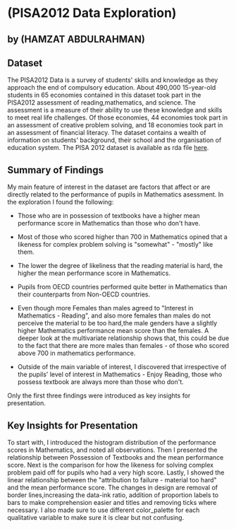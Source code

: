 # (PISA2012 Data Exploration)
## by (HAMZAT ABDULRAHMAN)


## Dataset
The PISA2012 Data is a survey of students' skills and knowledge as they approach the end of compulsory education.
About 490,000 15-year-old students in 65 economies contained in this dataset took part in the PISA2012 assessment of reading,mathematics, and science. The assessment is a measure of their ability to use these knowledge and skills to meet real life challenges. Of those economies, 44 economies took part in an assessment of creative problem solving, and 18 economies took part in an assessment of financial literacy. The dataset contains a wealth of information on students' background, their school and the organisation of education system.
The PISA 2012 dataset is available as rda file [here](http://beta.icm.edu.pl/PISAcontest/data).

## Summary of Findings
My main feature of interest in the dataset are factors that affect or are directly related to the performance of pupils in Mathematics asessment. 
In the exploration I found the following:
* Those who are in possession of textbooks have a higher mean performance score in Mathematics than those who don't have.
* Most of those who scored higher than 700 in Mathematics opined that a likeness for complex problem solving is "somewhat" - "mostly" like them.
* The lower the degree of likeliness that the reading material is hard, the higher the mean performance score in Mathematics.
* Pupils from OECD countries performed quite better in Mathematics than their counterparts from Non-OECD countries.
* Even though more Females than males agreed to "Interest in Mathematics - Reading", and also more females than males do not perceive the material to be too hard,the male genders have a slightly higher Mathematics performance mean score than the females.
A deeper look at the multivariate relationship shows that, this could be due to the fact that there are more males than females - of those who scored above 700 in mathematics performance.

* Outside of the main variable of interest, I discovered that irrespective of the pupils' level of interest in Mathematics - Enjoy Reading, those who possess textbook are always more than those who don't.

Only the first three findings were introduced as key insights for presentation.

## Key Insights for Presentation
To start with, I introduced the histogram distribution of the performance scores in Mathematics, and noted all observations. Then I presented the relationship between Possession of Textbooks and the mean performance score. Next is the comparison for how the likeness for solving complex problem paid off for pupils who had a very high score. Lastly, I showed the linear relationship between the "attribution to failure - material too hard" and the mean performance score.
The changes in design are removal of border lines,increasing the data-ink ratio, addition of proportion labels to bars to make comprehension easier and titles and removing ticks where necessary.
I also made sure to use different color_palette for each qualitative variable to make sure it is clear but not confusing.